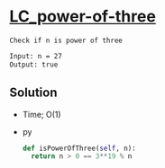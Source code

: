 # [LC_power-of-three](https://leetcode.com/problems/power-of-three)

```en
Check if n is power of three
```

```txt
Input: n = 27
Output: true
```

## Solution

* Time; O(1)

* py

  ```py
  def isPowerOfThree(self, n):
    return n > 0 == 3**19 % n
  ```
